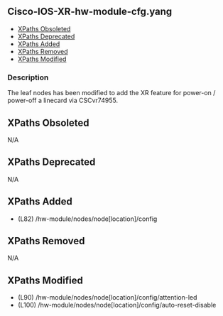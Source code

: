 ## Cisco-IOS-XR-hw-module-cfg.yang

- [XPaths Obsoleted](#xpaths-obsoleted)
- [XPaths Deprecated](#xpaths-deprecated)
- [XPaths Added](#xpaths-added)
- [XPaths Removed](#xpaths-removed)
- [XPaths Modified](#xpaths-modified)

### Description

The leaf nodes has been modified to add the XR feature for power-on / power-off a linecard via CSCvr74955.

## XPaths Obsoleted

N/A

## XPaths Deprecated

N/A

## XPaths Added

- (L82)	/hw-module/nodes/node[location]/config

## XPaths Removed

N/A

## XPaths Modified

- (L90)	/hw-module/nodes/node[location]/config/attention-led
- (L100)	/hw-module/nodes/node[location]/config/auto-reset-disable

